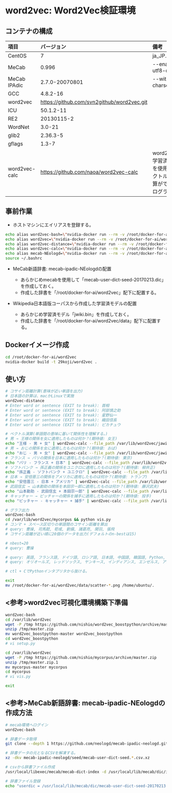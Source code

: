 # word2vec: Word2Vec検証環境

## コンテナの構成
| 項目        | バージョン | 備考 |
|:-----------|:------------|:------------|
| CentOS     | 7 | ja_JP.UTF-8|
| MeCab     | 0.996 | --enable-utf8-only|
| MeCab IPAdic | 2.7.0-20070801 |--with-charset=utf8|
| GCC | 4.8.2-16 ||
| word2vec | https://github.com/svn2github/word2vec.git | |
| ICU | 50.1.2-11 ||
| RE2 | 20130115-2 ||
| WordNet | 3.0-21 ||
| glib2 | 2.36.3-5 ||
| gflags | 1.3-7 ||
| word2vec-calc |https://github.com/naoa/word2vec-calc |word2vecの学習済モデルを使用してベクトルの加減算ができるプログラム|

## 事前作業
*  ホストマシンにエイリアスを登録する。
``` bash
echo alias word2vec-bash=\"nvidia-docker run --rm -v /root/docker-for-ai/word2vec/data:/var/lib/word2vec -a stdin -a stdout -a stderr -it 29koji/word2vec /bin/bash\" >> ~/.bashrc
echo alias word2vec=\"nvidia-docker run --rm -v /root/docker-for-ai/word2vec/data:/var/lib/word2vec -a stdin -a stdout -a stderr -i 29koji/word2vec word2vec\" >> ~/.bashrc
echo alias word2vec-distance=\"nvidia-docker run --rm -v /root/docker-for-ai/word2vec/data:/var/lib/word2vec -a stdin -a stdout -a stderr -it 29koji/word2vec distance /var/lib/word2vec/jawiki.bin\" >> ~/.bashrc
echo alias word2vec-calc=\"nvidia-docker run --rm -v /root/docker-for-ai/word2vec/data:/var/lib/word2vec -a stdin -a stdout -a stderr -i 29koji/word2vec word2vec-calc\" >> ~/.bashrc
echo alias mecab-NEologd=\"nvidia-docker run --rm -v /root/docker-for-ai/word2vec/data:/var/lib/word2vec -a stdin -a stdout -a stderr -i 29koji/word2vec mecab\" >> ~/.bashrc
source ~/.bashrc
```

* MeCab新語辞書: mecab-ipadic-NEologdの配置
  * あらかじめmecabを使用して「mecab-user-dict-seed-20170213.dic」を作成しておく。
  * 作成した辞書を「/root/docker-for-ai/word2vec」配下に配置する。

* Wikipedia日本語版コーパスから作成した学習済モデルの配置
  * あらかじめ学習済モデル「jwiki.bin」を作成しておく。
  * 作成した辞書を「/root/docker-for-ai/word2vec/data」配下に配置する。

## Dockerイメージ作成
``` bash
cd /root/docker-for-ai/word2vec
nvidia-docker build -t 29koji/word2vec .
```

## 使い方
``` bash
# コサイン距離計算(意味が近い単語を出力)
# 日本語の計算は、macかLinuxで実施
word2vec-distance
# Enter word or sentence (EXIT to break): 首相
# Enter word or sentence (EXIT to break): 阿部慎之助
# Enter word or sentence (EXIT to break): 星野仙一
# Enter word or sentence (EXIT to break): 織田信長
# Enter word or sentence (EXIT to break): ピカチュウ

# ベクトル演算(単語間の意味に基いて関係性を理解する。)
# 男 → 王様の関係を女に適用したものは何か？(期待値: 女王)
echo "王様 - 男 + 女" | word2vec-calc --file_path /var/lib/word2vec/jawiki.bin --output 1
# 男 → おじの関係を女に適用したものは何か？(期待値: おば)
echo "おじ - 男 + 女" | word2vec-calc --file_path /var/lib/word2vec/jawiki.bin --output 1
# フランス → パリの関係を日本に適用したものは何か？(期待値: 東京)
echo "パリ - フランス + 日本" | word2vec-calc --file_path /var/lib/word2vec/jawiki.bin --output 1
# ソフトバンク → 孫正義の関係をユニクロに適用したものは何か？(期待値: 柳井正)
echo "孫正義 - ソフトバンク + ユニクロ" | word2vec-calc --file_path /var/lib/word2vec/jawiki.bin --output 1
# 日本 → 安倍晋三の関係をアメリカに適用したものは何か？(期待値: トランプ)
echo "安倍晋三 - 日本 + アメリカ" | word2vec-calc --file_path /var/lib/word2vec/jawiki.bin --output 1
# 武田信玄 → 山本勘助の関係を本田宗一郎に適用したものは何か？(期待値: 藤沢武夫)
echo "山本勘助 - 武田信玄 + 本田宗一郎" | word2vec-calc --file_path /var/lib/word2vec/jawiki.bin --output 1
# キャッチャー → ピッチャーの関係を捕手に適用したものは何か？(期待値: 投手)
echo "ピッチャー - キャッチャー + 捕手" | word2vec-calc --file_path /var/lib/word2vec/jawiki.bin --output 1

# グラフ出力
word2vec-bash
cd /var/lib/word2vec/mycorpus && python vis.py
# コンマ + スペース区切りの単語間のコサイン距離を算出
# query: 曹操, 司馬懿, 荀彧, 劉備, 諸葛亮, 関羽, 張飛
# コサイン距離が近い順に20個のデータを出力(デフォルトのn-bestは15)

# nbest=20
# query: 曹操

# query: 英語, フランス語, ドイツ語, ロシア語, 日本語, 中国語, 韓国語, Python, Ruby, Perl, Java, C#, Scala, Swift
# query: オリオールズ, レッドソックス, ヤンキース, インディアンス, エンゼルス, アスレチックス, マリナーズ, レンジャーズ, マーリンズ, メッツ, カブス, ブルワーズ, パイレーツ, カージナルス, ダイヤモンドバックス, ドジャース, ベイスターズ, スワローズ, カープ, ドラゴンズ, ファイターズ, ホークス, マリーンズ, バファローズ, ライオンズ

# ctl + CでPythonインタプリタから抜ける。

exit
mv /root/docker-for-ai/word2vec/data/scatter-*.png /home/ubuntu/.
```

## <参考>word2vec可視化環境構築下準備
``` bash
word2vec-bash
cd /var/lib/word2vec
wget -P /tmp https://github.com/nishio/word2vec_boostpython/archive/master.zip
unzip /tmp/master.zip
mv word2vec_boostpython-master word2vec_boostpython
cd word2vec_boostpython
# vi setup.py

cd /var/lib/word2vec
wget -P /tmp https://github.com/nishio/mycorpus/archive/master.zip
unzip /tmp/master.zip.1
mv mycorpus-master mycorpus
cd mycorpus
# vi vis.py

exit
```

## <参考>MeCab新語辞書: mecab-ipadic-NEologdの作成方法

``` bash
# mecab環境へログイン
word2vec-bash

# 辞書データ取得
git clone --depth 1 https://github.com/neologd/mecab-ipadic-neologd.git

# 辞書データの元となるCSVを解凍する。
xz -dkv mecab-ipadic-neologd/seed/mecab-user-dict-seed.*.csv.xz

# csvから辞書ファイル作成
/usr/local/libexec/mecab/mecab-dict-index -d /usr/local/lib/mecab/dic/ipadic -u /usr/local/lib/mecab/dic/mecab-user-dict-seed-20170213.dic -f utf-8 -t utf-8 /mecab-ipadic-neologd/seed/mecab-user-dict-seed.20170213.csv

# 辞書ファイル登録
echo "userdic = /usr/local/lib/mecab/dic/mecab-user-dict-seed-20170213.dic" >> /usr/local/etc/mecabrc
```
